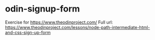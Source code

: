 # odin-signup-form

Exercise for https://www.theodinproject.com/
Full url: https://www.theodinproject.com/lessons/node-path-intermediate-html-and-css-sign-up-form
